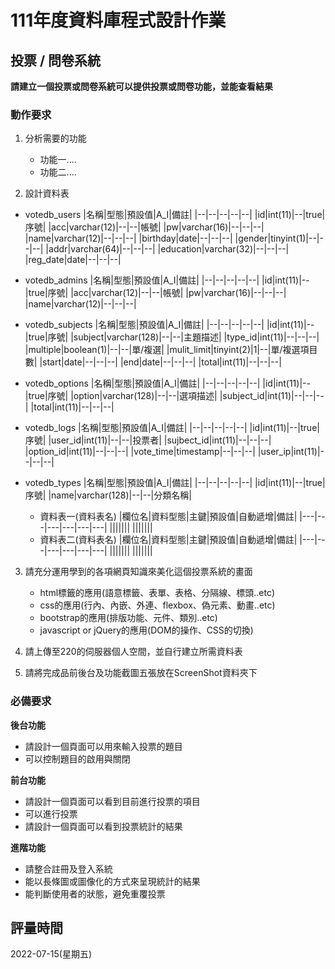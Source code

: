 # 111年度資料庫程式設計作業

## 投票 / 問卷系統
**請建立一個投票或問卷系統可以提供投票或問卷功能，並能查看結果**

### 動作要求
1. 分析需要的功能
    * 功能一....
    * 功能二....


2. 設計資料表
* votedb_users
    |名稱|型態|預設值|A_I|備註|
    |--|--|--|--|--|
    |id|int(11)|--|true|序號|
    |acc|varchar(12)|--|--|帳號|
    |pw|varchar(16)|--|--|--|
    |name|varchar(12)|--|--|--|
    |birthday|date|--|--|--|
    |gender|tinyint(1)|--|--|--|
    |addr|varchar(64)|--|--|--|
    |education|varchar(32)|--|--|--|
    |reg_date|date|--|--|--|
* votedb_admins
    |名稱|型態|預設值|A_I|備註|
    |--|--|--|--|--|
    |id|int(11)|--|true|序號|
    |acc|varchar(12)|--|--|帳號|
    |pw|varchar(16)|--|--|--|
    |name|varchar(12)|--|--|--|
* votedb_subjects
    |名稱|型態|預設值|A_I|備註|
    |--|--|--|--|--|
    |id|int(11)|--|true|序號|
    |subject|varchar(128)|--|--|主題描述|
    |type_id|int(11)|--|--|--|
    |multiple|boolean(1)|--|--|單/複選|
    |mulit_limit|tinyint(2)|1|--|單/複選項目數|
    |start|date|--|--|--|
    |end|date|--|--|--|
    |total|int(11)|--|--|--|
* votedb_options
    |名稱|型態|預設值|A_I|備註|
    |--|--|--|--|--|
    |id|int(11)|--|true|序號|
    |option|varchar(128)|--|--|選項描述|
    |subject_id|int(11)|--|--|--|
    |total|int(11)|--|--|--|

* votedb_logs
    |名稱|型態|預設值|A_I|備註|
    |--|--|--|--|--|
    |id|int(11)|--|true|序號|
    |user_id|int(11)|--|--|投票者|
    |sujbect_id|int(11)|--|--|--|
    |option_id|int(11)|--|--|--|
    |vote_time|timestamp|--|--|--|
    |user_ip|int(11)|--|--|--|

* votedb_types
    |名稱|型態|預設值|A_I|備註|
    |--|--|--|--|--|
    |id|int(11)|--|true|序號|
    |name|varchar(128)|--|--|分類名稱|

    * 資料表一(資料表名)
        |欄位名|資料型態|主鍵|預設值|自動遞增|備註|
        |---|---|---|---|---|---|
        |||||||
        |||||||
    * 資料表二(資料表名)
        |欄位名|資料型態|主鍵|預設值|自動遞增|備註|
        |---|---|---|---|---|---|
        |||||||
        |||||||
    
3. 請充分運用學到的各項網頁知識來美化這個投票系統的畫面
    * html標籤的應用(語意標籤、表單、表格、分隔線、標頭..etc)
    * css的應用(行內、內嵌、外連、flexbox、偽元素、動畫..etc)
    * bootstrap的應用(排版功能、元件、類別..etc)
    * javascript or jQuery的應用(DOM的操作、CSS的切換)

4. 請上傳至220的伺服器個人空間，並自行建立所需資料表
   
5. 請將完成品前後台及功能截圖五張放在ScreenShot資料夾下


### 必備要求
**後台功能**
* 請設計一個頁面可以用來輸入投票的題目
* 可以控制題目的啟用與關閉

**前台功能**
* 請設計一個頁面可以看到目前進行投票的項目
* 可以進行投票
* 請設計一個頁面可以看到投票統計的結果

**進階功能**
* 請整合註冊及登入系統
* 能以長條圖或圖像化的方式來呈現統計的結果
* 能判斷使用者的狀態，避免重覆投票

## 評量時間
2022-07-15(星期五)